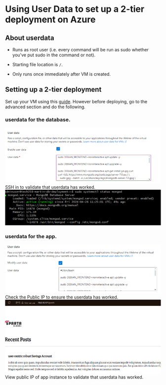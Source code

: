 # Using User Data to set up a 2-tier deployment on Azure

## About userdata
- Runs as root user (i.e. every command will be run as sudo whether you've put sudo in the command or not).
  
- Starting file location is `/`.
  
- Only runs once immediately after VM is created.

## Setting up a 2-tier deployment
Set up your VM using this [guide](https://github.com/Martin-Muraskovas/tech258_azure_linux/blob/main/2-tier-azure-deployment.md). However before deploying, go to the advanced section and do the following. 

### userdata for the database.
![alt text](image.png)<br>
SSH in to validate that userdata has worked.
![alt text](image-2.png)


### userdata for the app.
![alt text](image-4.png)
Check the Public IP to ensure the userdata has worked.
![alt text](image-3.png)
View public IP of app instance to validate that userdata has worked.